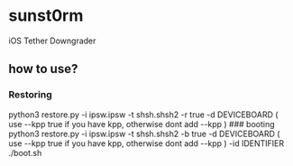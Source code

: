 # sunst0rm
iOS Tether Downgrader

## how to use?
### Restoring
python3 restore.py -i ipsw.ipsw -t shsh.shsh2 -r true -d DEVICEBOARD ( use --kpp true if you have kpp, otherwise dont add --kpp )
### booting
python3 restore.py -i ipsw.ipsw -t shsh.shsh2 -b true -d DEVICEBOARD ( use --kpp true if you have kpp, otherwise dont add --kpp ) -id IDENTIFIER
./boot.sh
